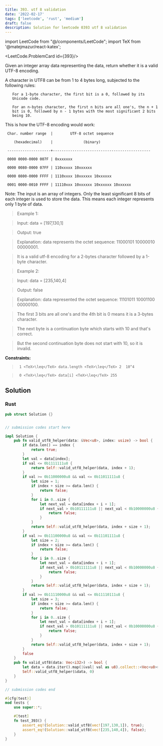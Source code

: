 ```yaml
---
title: 393. utf 8 validation
date: '2022-02-17'
tags: ['leetcode', 'rust', 'medium']
draft: false
description: Solution for leetcode 0393 utf 8 validation
---
```

import LeetCode from "@/components/LeetCode";
import TeX from '@matejmazur/react-katex';

<LeetCode.ProblemCard id={393}/>
 

  Given an integer array data representing the data, return whether it is a valid UTF-8 encoding.

  A character in UTF8 can be from 1 to 4 bytes long, subjected to the following rules:

  <ol>

  	For a 1-byte character, the first bit is a 0, followed by its Unicode code.

  	For an n-bytes character, the first n bits are all one's, the n + 1 bit is 0, followed by n - 1 bytes with the most significant 2 bits being 10.

  </ol>

  This is how the UTF-8 encoding would work:

  

     Char. number range  |        UTF-8 octet sequence

        (hexadecimal)    |              (binary)

     --------------------+---------------------------------------------

     0000 0000-0000 007F | 0xxxxxxx

     0000 0080-0000 07FF | 110xxxxx 10xxxxxx

     0000 0800-0000 FFFF | 1110xxxx 10xxxxxx 10xxxxxx

     0001 0000-0010 FFFF | 11110xxx 10xxxxxx 10xxxxxx 10xxxxxx

  

  Note: The input is an array of integers. Only the least significant 8 bits of each integer is used to store the data. This means each integer represents only 1 byte of data.

   

 >   Example 1:

  

 >   Input: data <TeX>=</TeX> [197,130,1]

 >   Output: true

 >   Explanation: data represents the octet sequence: 11000101 10000010 00000001.

 >   It is a valid utf-8 encoding for a 2-bytes character followed by a 1-byte character.

  

 >   Example 2:

  

 >   Input: data <TeX>=</TeX> [235,140,4]

 >   Output: false

 >   Explanation: data represented the octet sequence: 11101011 10001100 00000100.

 >   The first 3 bits are all one's and the 4th bit is 0 means it is a 3-bytes character.

 >   The next byte is a continuation byte which starts with 10 and that's correct.

 >   But the second continuation byte does not start with 10, so it is invalid.

  

   

  **Constraints:**

  

 >   	1 <TeX>\leq</TeX> data.length <TeX>\leq</TeX> 2  10^4

 >   	0 <TeX>\leq</TeX> data[i] <TeX>\leq</TeX> 255


## Solution
### Rust
```rust
pub struct Solution {}


// submission codes start here

impl Solution {
    pub fn valid_utf8_helper(data: &Vec<u8>, index: usize) -> bool {
        if data.len() == index {
            return true;
        }
        let val = data[index];
        if val <= 0b1111111u8 {
            return Self::valid_utf8_helper(data, index + 1);
        }
        if val >= 0b11000000u8 && val <= 0b11011111u8 {
            let size = 1;
            if index + size >= data.len() {
                return false;
            }
            for i in 0..size {
                let next_val = data[index + i + 1];
                if next_val > 0b10111111u8 || next_val < 0b10000000u8 {
                    return false;
                }    
            }
            return Self::valid_utf8_helper(data, index + size + 1);
        }
        if val >= 0b11100000u8 && val <= 0b11101111u8 {
            let size = 2;
            if index + size >= data.len() {
                return false;
            }
            for i in 0..size {
                let next_val = data[index + i + 1];
                if next_val > 0b10111111u8 || next_val < 0b10000000u8 {
                    return false;
                }    
            }
            return Self::valid_utf8_helper(data, index + size + 1);
        }
        if val >= 0b11110000u8 && val <= 0b11110111u8 {
            let size = 3;
            if index + size >= data.len() {
                return false;
            }
            for i in 0..size {
                let next_val = data[index + i + 1];
                if next_val > 0b10111111u8 || next_val < 0b10000000u8 {
                    return false;
                }    
            }
            return Self::valid_utf8_helper(data, index + size + 1);
        }
        false
    }
    pub fn valid_utf8(data: Vec<i32>) -> bool {
        let data = data.iter().map(|&val| val as u8).collect::<Vec<u8>>();
        Self::valid_utf8_helper(&data, 0)
    }
}

// submission codes end

#[cfg(test)]
mod tests {
    use super::*;

    #[test]
    fn test_393() {
        assert_eq!(Solution::valid_utf8(vec![197,130,1]), true);
        assert_eq!(Solution::valid_utf8(vec![235,140,4]), false);
    }
}

```
